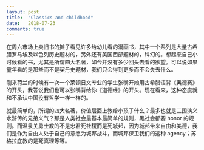 ```yaml
---
layout: post
title:  "Classics and childhood"
date:   2018-07-23
comments: true
---
```


在周六市场上卖旧书的摊子看见许多给幼儿看的漫画书，其中一个系列是大量古希腊罗马埃及以色列历史题材的，另外还有美国西部题材的，科幻的。想起来自己小时候看的书，尤其是所谓四大名著，如今并没有多少回头去看的欲望。可以说如果童年看的是那些而不是契丹史题材，我们只会得到更多而不会失去什么。

刚来荷兰的时候有一次一个莱顿日文专业的学生张嘴开始用古希腊语背《奥德赛》的开头，我答说我们也可以张嘴背给你《道德经》的开头。现在看来，这种态度就和不承认中国没有哲学一样一样的。

就最简单的，所谓的四大名著，价值层面上教给小孩子什么？最多也就是三国演义水浒传的兄弟义气？那是人类社会最基本最简单的规则，黑社会都要 honor 的规则。而温泉关勇士教的不是忠君死社稷而是死城邦，因为城邦带来自由和美德，我们是作为自由人处于自己的意愿为城邦战斗，而城邦保卫我们的这种 agency；苏格拉底教的是死真理等等。


